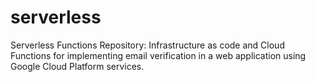 # serverless
Serverless Functions Repository: Infrastructure as code and Cloud Functions for implementing email verification in a web application using Google Cloud Platform services.
